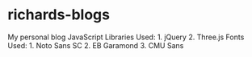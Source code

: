 # richards-blogs
My personal blog
JavaScript Libraries Used:
    1. jQuery
    2. Three.js
Fonts Used:
    1. Noto Sans SC
    2. EB Garamond
    3. CMU Sans
